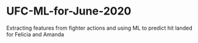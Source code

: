 # UFC-ML-for-June-2020
Extracting features from fighter actions and using ML to predict hit landed for Felicia and Amanda
